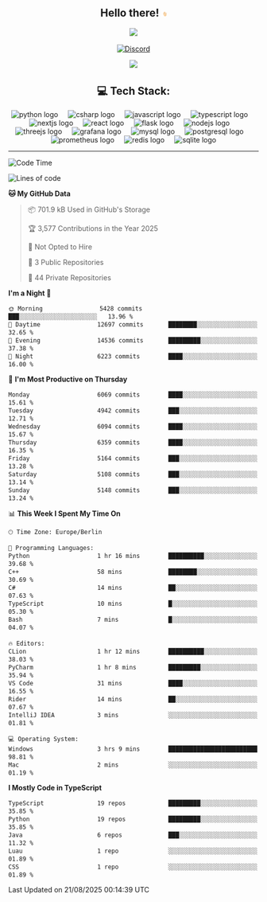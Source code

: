 <div align="center">
  
  ## <strong>Hello there! <img src="https://raw.githubusercontent.com/ginny100/ginny100/main/assets/waving-hand.webp" width="2%"></strong><br/>
  <p align="center">
    <a><img src="https://readme-typing-svg.herokuapp.com?color=3DF7E2&size=25&center=true&lines=hi;full+stack+developer;cops.bio+owner;"></a>
  </p>
  
</div>

<div align="center">
  <a href="https://discord.gg/mullencord">
    <img src="https://discord.c99.nl/widget/theme-1/727599616043909190.png" alt="Discord" />
  </a>
    <p align="center">  
      <img src="https://komarev.com/ghpvc/?username=Hunter-Matata">
    </p>
</div>

## <div align="center">💻 Tech Stack:</div>
<div align="center">
  <img src="https://cdn.jsdelivr.net/gh/devicons/devicon/icons/python/python-original.svg" height="40" alt="python logo"  />
  <img width="12" />
  <img src="https://cdn.jsdelivr.net/gh/devicons/devicon/icons/csharp/csharp-original.svg" height="40" alt="csharp logo"  />
  <img width="12" />
  <img src="https://cdn.jsdelivr.net/gh/devicons/devicon/icons/javascript/javascript-original.svg" height="40" alt="javascript logo"  />
  <img width="12" />
  <img src="https://cdn.jsdelivr.net/gh/devicons/devicon/icons/typescript/typescript-original.svg" height="40" alt="typescript logo"  />
  <img width="12" />
  <img src="https://cdn.jsdelivr.net/gh/devicons/devicon/icons/nextjs/nextjs-original.svg" height="40" alt="nextjs logo"  />
  <img width="12" />
  <img src="https://cdn.jsdelivr.net/gh/devicons/devicon/icons/react/react-original.svg" height="40" alt="react logo"  />
  <img width="12" />
  <img src="https://cdn.jsdelivr.net/gh/devicons/devicon/icons/flask/flask-original.svg" height="40" alt="flask logo"  />
  <img width="12" />
  <img src="https://cdn.jsdelivr.net/gh/devicons/devicon/icons/nodejs/nodejs-original.svg" height="40" alt="nodejs logo"  />
  <img width="12" />
  <img src="https://cdn.jsdelivr.net/gh/devicons/devicon/icons/threejs/threejs-original.svg" height="40" alt="threejs logo"  />
  <img width="12" />
  <img src="https://cdn.jsdelivr.net/gh/devicons/devicon/icons/grafana/grafana-original.svg" height="40" alt="grafana logo"  />
  <img width="12" />
  <img src="https://cdn.jsdelivr.net/gh/devicons/devicon/icons/mysql/mysql-original.svg" height="40" alt="mysql logo"  />
  <img width="12" />
  <img src="https://cdn.jsdelivr.net/gh/devicons/devicon/icons/postgresql/postgresql-original.svg" height="40" alt="postgresql logo"  />
  <img width="12" />
  <img src="https://cdn.jsdelivr.net/gh/devicons/devicon/icons/prometheus/prometheus-original.svg" height="40" alt="prometheus logo"  />
  <img width="12" />
  <img src="https://cdn.jsdelivr.net/gh/devicons/devicon/icons/redis/redis-original.svg" height="40" alt="redis logo"  />
  <img width="12" />
  <img src="https://cdn.jsdelivr.net/gh/devicons/devicon/icons/sqlite/sqlite-original.svg" height="40" alt="sqlite logo"  />
</div>

---
<!--START_SECTION:waka-->
![Code Time](http://img.shields.io/badge/Code%20Time-1%2C332%20hrs%2019%20mins-blue)

![Lines of code](https://img.shields.io/badge/From%20Hello%20World%20I%27ve%20Written-2.9%20million%20lines%20of%20code-blue)

**🐱 My GitHub Data** 

> 📦 701.9 kB Used in GitHub's Storage 
 > 
> 🏆 3,577 Contributions in the Year 2025
 > 
> 🚫 Not Opted to Hire
 > 
> 📜 3 Public Repositories 
 > 
> 🔑 44 Private Repositories 
 > 
**I'm a Night 🦉** 

```text
🌞 Morning                5428 commits        ███░░░░░░░░░░░░░░░░░░░░░░   13.96 % 
🌆 Daytime                12697 commits       ████████░░░░░░░░░░░░░░░░░   32.65 % 
🌃 Evening                14536 commits       █████████░░░░░░░░░░░░░░░░   37.38 % 
🌙 Night                  6223 commits        ████░░░░░░░░░░░░░░░░░░░░░   16.00 % 
```
📅 **I'm Most Productive on Thursday** 

```text
Monday                   6069 commits        ████░░░░░░░░░░░░░░░░░░░░░   15.61 % 
Tuesday                  4942 commits        ███░░░░░░░░░░░░░░░░░░░░░░   12.71 % 
Wednesday                6094 commits        ████░░░░░░░░░░░░░░░░░░░░░   15.67 % 
Thursday                 6359 commits        ████░░░░░░░░░░░░░░░░░░░░░   16.35 % 
Friday                   5164 commits        ███░░░░░░░░░░░░░░░░░░░░░░   13.28 % 
Saturday                 5108 commits        ███░░░░░░░░░░░░░░░░░░░░░░   13.14 % 
Sunday                   5148 commits        ███░░░░░░░░░░░░░░░░░░░░░░   13.24 % 
```


📊 **This Week I Spent My Time On** 

```text
🕑︎ Time Zone: Europe/Berlin

💬 Programming Languages: 
Python                   1 hr 16 mins        ██████████░░░░░░░░░░░░░░░   39.68 % 
C++                      58 mins             ████████░░░░░░░░░░░░░░░░░   30.69 % 
C#                       14 mins             ██░░░░░░░░░░░░░░░░░░░░░░░   07.63 % 
TypeScript               10 mins             █░░░░░░░░░░░░░░░░░░░░░░░░   05.30 % 
Bash                     7 mins              █░░░░░░░░░░░░░░░░░░░░░░░░   04.07 % 

🔥 Editors: 
CLion                    1 hr 12 mins        ██████████░░░░░░░░░░░░░░░   38.03 % 
PyCharm                  1 hr 8 mins         █████████░░░░░░░░░░░░░░░░   35.94 % 
VS Code                  31 mins             ████░░░░░░░░░░░░░░░░░░░░░   16.55 % 
Rider                    14 mins             ██░░░░░░░░░░░░░░░░░░░░░░░   07.67 % 
IntelliJ IDEA            3 mins              ░░░░░░░░░░░░░░░░░░░░░░░░░   01.81 % 

💻 Operating System: 
Windows                  3 hrs 9 mins        █████████████████████████   98.81 % 
Mac                      2 mins              ░░░░░░░░░░░░░░░░░░░░░░░░░   01.19 % 
```

**I Mostly Code in TypeScript** 

```text
TypeScript               19 repos            █████████░░░░░░░░░░░░░░░░   35.85 % 
Python                   19 repos            █████████░░░░░░░░░░░░░░░░   35.85 % 
Java                     6 repos             ███░░░░░░░░░░░░░░░░░░░░░░   11.32 % 
Luau                     1 repo              ░░░░░░░░░░░░░░░░░░░░░░░░░   01.89 % 
CSS                      1 repo              ░░░░░░░░░░░░░░░░░░░░░░░░░   01.89 % 
```




 Last Updated on 21/08/2025 00:14:39 UTC
<!--END_SECTION:waka-->
